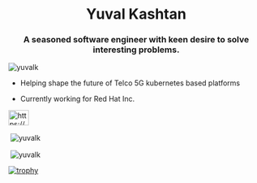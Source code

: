 <h1 align="center">Yuval Kashtan</h1>
<h3 align="center">A seasoned software engineer with keen desire to solve interesting problems.</h3>

<p align="left"> <img src="https://komarev.com/ghpvc/?username=yuvalk&label=Profile%20views&color=0e75b6&style=flat" alt="yuvalk" /> </p>

- Helping shape the future of Telco 5G kubernetes based platforms

- Currently working for Red Hat Inc.

<a href="https://www.linkedin.com/in/yuvalkashtan/" target="blank"><img align="center" src="https://cdn.jsdelivr.net/npm/simple-icons@3.0.1/icons/linkedin.svg" alt="https://www.linkedin.com/in/yuvalkashtan/" height="30" width="40" /></a>
</p>

<p>&nbsp;<img align="center" src="https://github-readme-stats.vercel.app/api?username=yuvalk&show_icons=true&theme=dracula&locale=en" alt="yuvalk" /></p>
<p>&nbsp;<img align="center" src="https://github-readme-stats.vercel.app/api/top-langs/?username=yuvalk&theme=onedark&hide_border=false&include_all_commits=false&count_private=true&layout=compact" alt="yuvalk" /></p>

[![trophy](https://github-profile-trophy.vercel.app/?username=yuvalk)](https://github.com/ryo-ma/github-profile-trophy)
